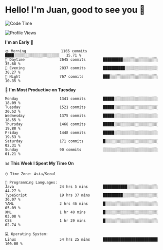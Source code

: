 # Hello! I'm Juan, good to see you 👋

<!--
**Y-k-Y/Y-k-Y** is a ✨ _special_ ✨ repository because its `README.md` (this file) appears on your GitHub profile.

Here are some ideas to get you started:

- 🔭 I’m currently working on ...
- 🌱 I’m currently learning ...
- 👯 I’m looking to collaborate on ...
- 🤔 I’m looking for help with ...
- 💬 Ask me about ...
- 📫 How to reach me: ...
- 😄 Pronouns: ...
- ⚡ Fun fact: ...
-->
<!--
![Profile views](https://gpvc.arturio.dev/Y-k-Y)

[![Omid Nikrah StackOverflow](https://github-readme-stackoverflow.vercel.app/?userID=9517076)](https://stackoverflow.com/users/9517076/i-have-10-fingers)
-->

<!--START_SECTION:waka-->
![Code Time](http://img.shields.io/badge/Code%20Time-1%2C098%20hrs%2035%20mins-blue)

![Profile Views](http://img.shields.io/badge/Profile%20Views-0-blue)

**I'm an Early 🐤** 

```text
🌞 Morning                1165 commits        ████░░░░░░░░░░░░░░░░░░░░░   15.71 % 
🌆 Daytime                2645 commits        █████████░░░░░░░░░░░░░░░░   35.68 % 
🌃 Evening                2837 commits        ██████████░░░░░░░░░░░░░░░   38.27 % 
🌙 Night                  767 commits         ███░░░░░░░░░░░░░░░░░░░░░░   10.35 % 
```
📅 **I'm Most Productive on Tuesday** 

```text
Monday                   1341 commits        █████░░░░░░░░░░░░░░░░░░░░   18.09 % 
Tuesday                  1521 commits        █████░░░░░░░░░░░░░░░░░░░░   20.52 % 
Wednesday                1375 commits        █████░░░░░░░░░░░░░░░░░░░░   18.55 % 
Thursday                 1468 commits        █████░░░░░░░░░░░░░░░░░░░░   19.80 % 
Friday                   1448 commits        █████░░░░░░░░░░░░░░░░░░░░   19.53 % 
Saturday                 171 commits         █░░░░░░░░░░░░░░░░░░░░░░░░   02.31 % 
Sunday                   90 commits          ░░░░░░░░░░░░░░░░░░░░░░░░░   01.21 % 
```


📊 **This Week I Spent My Time On** 

```text
🕑︎ Time Zone: Asia/Seoul

💬 Programming Languages: 
Java                     24 hrs 5 mins       ███████████░░░░░░░░░░░░░░   44.27 % 
TypeScript               19 hrs 37 mins      █████████░░░░░░░░░░░░░░░░   36.07 % 
YAML                     2 hrs 46 mins       █░░░░░░░░░░░░░░░░░░░░░░░░   05.09 % 
XML                      1 hr 40 mins        █░░░░░░░░░░░░░░░░░░░░░░░░   03.08 % 
CSS                      1 hr 29 mins        █░░░░░░░░░░░░░░░░░░░░░░░░   02.74 % 

💻 Operating System: 
Linux                    54 hrs 25 mins      █████████████████████████   100.00 % 
```


<!--END_SECTION:waka-->
